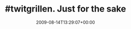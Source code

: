 ---
retweeted: false
source: <a href="http://twitter.com" rel="nofollow">Twitter Web Client</a>
entities:
  hashtags:
  - text: twitgrillen
    indices:
    - '0'
    - '12'
  symbols: []
  user_mentions: []
  urls: []
display_text_range:
- '0'
- '38'
favorite_count: '0'
id_str: '3307341897'
truncated: false
retweet_count: '0'
id: '3307341897'
created_at: Fri Aug 14 13:29:07 +0000 2009
favorited: false
full_text: "#twitgrillen. Just for the sake of it."
lang: en
tags:
- twitgrillen
- pesos:twitter
date: '2009-08-14T13:29:07+00:00'
src: https://twitter.com/bascht/status/3307341897
original_url: https://twitter.com/bascht/status/3307341897
type: twitter_tweet
text: "#twitgrillen. Just for the sake of it."
title: "#twitgrillen. Just for the sake"

---